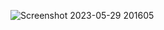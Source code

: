![Screenshot 2023-05-29 201605](https://github.com/yudha-sty/SMART-RT/assets/87064537/84b37572-5158-4bc7-a15c-1aac505f3487)
